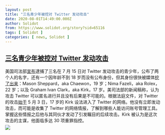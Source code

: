 ```yaml
---
layout: post
title: "三名青少年被控对 Twitter 发动攻击"
date: 2020-08-01T14:49:00.000Z
author: Solidot
from: https://www.solidot.org/story?sid=65116
tags: [ Solidot ]
categories: [ news, Solidot ]
---
```

<!--1596293340000-->
[三名青少年被控对 Twitter 发动攻击](https://www.solidot.org/story?sid=65116)
------

<div>
美国司法部<a href="https://www.justice.gov/usao-ndca/pr/three-individuals-charged-alleged-roles-twitter-hack"><u>宣布</u></a>逮捕了三名在 7 月 15 日对 Twitter 发动攻击的青少年，公布了两个人的名字，还有一个因年龄不到 18 岁而没有公布身份，但其身份很快被媒体<a href="https://www.wfla.com/news/hillsborough-county/tampa-teen-accused-of-being-mastermind-behind-twitter-hack-that-targeted-high-profile-accounts/" target="_blank"><u>挖了出来</u></a>：Mason Sheppard，aka Chaewon，19 岁；Nima Fazeli，aka Rolex，22 岁；以及 Graham Ivan Clark，aka Kirk，17 岁。美司法部的新闻稿称，认为攻击 Twitter 可以匿名进行并且没有后果是不可能的。根据法庭文件，对 Twitter 的攻击<a href="https://www.zdnet.com/article/how-the-fbi-tracked-down-the-twitter-hackers/" target="_blank"><u>始于</u></a> 5 月 3 日，17 岁的 Kirk 设法进入了 Twitter 的网络。他没有立即发动攻击，而可能是收集了 Twitter 的网络情报，了解到哪些人能访问账号管理工具。掌握这些情报之后他与其同伙才发动了引发瞩目的后续攻击。Kirk 被认为是这次攻击的主谋，他面临多达 30 项重罪指控。                      <img src="https://img.solidot.org//0/446/liiLIZF8Uh6yM.jpg" style="display:block;margin:5px 0" referrerpolicy="no-referrer">
</div>
